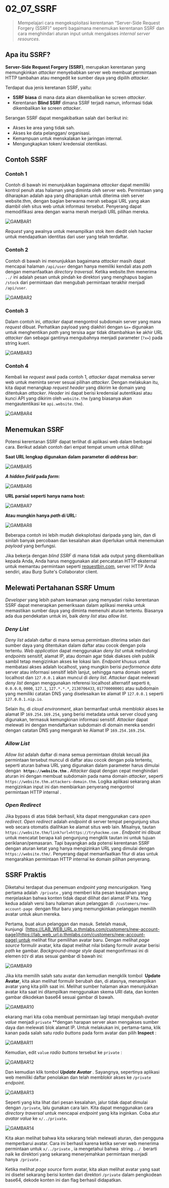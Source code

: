 # 02_07_SSRF

> Mempelajari cara mengeksploitasi kerentanan “Server-Side Request Forgery (SSRF)” seperti bagaimana menemukan kerentanan SSRF dan cara menghindari aturan input  untuk mengakses *internal server resources*.
> 

## Apa itu SSRF?

**Server-Side Request Forgery (SSRF)**, merupakan kerentanan yang memungkinkan *attacker*  menyebabkan server web membuat permintaan HTTP tambahan atau mengedit ke sumber daya yang dipilih *attacker*.

Terdapat dua jenis keretanan SSRF, yaitu:

- **SSRF biasa** di mana data akan dikembalikan ke screen *attacker*.
- Kerentanan **Blind SSRF** dimana SSRF terjadi namun, informasi tidak dikembalikan ke screen *attacker*.

Serangan SSRF dapat mengakibatkan salah dari berikut ini:

- Akses ke area yang tidak sah.
- Akses ke data pelanggan/ organisasi.
- Kemampuan untuk menskalakan ke jaringan internal.
- Mengungkapkan token/ kredensial otentikasi.

## Contoh SSRF

### Contoh 1

Contoh di bawah ini menunjukkan bagaimana *attacker* dapat memiliki kontrol penuh atas halaman yang diminta oleh server web. Permintaan yang diharapkan adalah apa yang diharapkan untuk diterima oleh server website.thm, dengan bagian berwarna merah sebagai URL yang akan diambil oleh situs web untuk informasi tersebut. Penyerang dapat memodifikasi area dengan warna merah menjadi URL pilihan mereka.

![GAMBAR1](images/02_07_01.png)

*Request*  yang awalnya untuk menampilkan stok item diedit oleh hacker untuk mendapatkan identitas dari user yang telah terdaftar.

### Contoh 2

Contoh di bawah ini menunjukkan bagaimana *attacker* masih dapat mencapai halaman `/api/user` dengan hanya memiliki kendali atas *path* dengan memanfaatkan *directory traversal*. Ketika website.thm menerima `../` ini adalah pesan untuk pindah ke direktori yang menghapus bagian `/stock` dari permintaan dan mengubah permintaan terakhir menjadi `/api/user`.

![GAMBAR2](images/02_07_02.png)

### Contoh 3

Dalam contoh ini, *attacker* dapat mengontrol subdomain server yang mana *request* dibuat. Perhatikan payload yang diakhiri dengan `&x=` digunakan untuk menghentikan *path* yang tersisa agar tidak ditambahkan ke akhir URL *attacker* dan sebagai gantinya mengubahnya menjadi parameter (`?x=`) pada string kueri.

![GAMBAR3](images/02_07_03.png)

### Contoh 4

Kembali ke *request* awal pada contoh 1, *attacker* dapat memaksa server web untuk meminta server sesuai pilihan *attacker*. Dengan melakukan itu, kita dapat menangkap *request header* yang dikirim ke domain yang ditentukan *attacker*. *Header* ini dapat berisi kredensial autentikasi atau kunci API yang dikirim oleh `website.thm` (yang biasanya akan mengautentikasi ke `api.website.thm`).

![GAMBAR4](images/02_07_04.png)

## Menemukan SSRF

Potensi kerentanan SSRF dapat terlihat di aplikasi web dalam berbagai cara. Berikut adalah contoh dari empat tempat umum untuk dilihat:

**Saat URL lengkap digunakan dalam parameter di *address bar*:**

![GAMBAR5](https://tryhackme-images.s3.amazonaws.com/user-uploads/5efe36fb68daf465530ca761/room-content/956e1914b116cbc9e564e3bb3d9ab50a.png)

***A hidden field* pada *form*:**

![GAMBAR6](https://tryhackme-images.s3.amazonaws.com/user-uploads/5efe36fb68daf465530ca761/room-content/237696fc8e405d25d4fc7bbcc67919f0.png)

**URL parsial seperti hanya nama host:**

![GAMBAR7](https://tryhackme-images.s3.amazonaws.com/user-uploads/5efe36fb68daf465530ca761/room-content/f3c387849e91a4f15a7b59ff7324be75.png)

**Atau mungkin hanya *path* di URL:**

![GAMBAR8](https://tryhackme-images.s3.amazonaws.com/user-uploads/5efe36fb68daf465530ca761/room-content/3fd583950617f7a3713a107fcb4cfa49.png)

Beberapa contoh ini lebih mudah dieksploitasi daripada yang lain, dan di sinilah banyak percobaan dan kesalahan akan diperlukan untuk menemukan *payload* yang berfungsi.

Jika bekerja dengan *blind SSRF* di mana tidak ada output yang dikembalikan kepada Anda, Anda harus menggunakan alat pencatatan HTTP eksternal untuk memantau permintaan seperti [requestbin.com](https://requestbin.com/), server HTTP Anda sendiri, atau Burp Suite's Collaborator client.

## Melewati Pertahanan SSRF Umum

*Developer* yang lebih paham keamanan yang menyadari risiko kerentanan SSRF dapat menerapkan pemeriksaan dalam aplikasi mereka untuk memastikan sumber daya yang diminta memenuhi aturan tertentu. Biasanya ada dua pendekatan untuk ini, baik *deny list* atau *allow list*.

### ***Deny List***

*Deny list* adalah daftar di mana semua permintaan diterima selain dari sumber daya yang ditentukan dalam daftar atau cocok dengan pola tertentu. *Web application* dapat menggunakan *deny list* untuk melindungi *endpoints* sensitif, alamat IP, atau domain agar tidak diakses oleh publik sambil tetap mengizinkan akses ke lokasi lain. *Endpoint* khusus untuk membatasi akses adalah localhost, yang mungkin berisi *performance data* server atau informasi sensitif lebih lanjut, sehingga nama domain seperti localhost dan `127.0.0.1` akan muncul di *deny list*. *Attacker* dapat melewati *deny list* dengan menggunakan referensi localhost alternatif seperti `0`, `0.0.0.0`, `0000`, `127.1`, `127.*.*.*`, `2130706433`, `017700000001` atau subdomain yang memiliki catatan DNS yang diselesaikan ke alamat IP `127.0.0.1` seperti `127.0.0.1.nip.io`.

Selain itu, di *cloud environment*, akan bermanfaat untuk memblokir akses ke alamat IP `169.254.169.254`, yang berisi metadata untuk server cloud yang digunakan, termasuk kemungkinan informasi sensitif. *Attacker* dapat melewati ini dengan mendaftarkan subdomain di domain mereka sendiri dengan catatan DNS yang mengarah ke Alamat IP `169.254.169.254`.

### *Allow List*

*Allow list* adalah daftar di mana semua permintaan ditolak kecuali jika permintaan tersebut muncul di daftar atau cocok dengan pola tertentu, seperti aturan bahwa URL yang digunakan dalam parameter harus dimulai dengan  **`https://website.thm` .** *Attacker* dapat dengan cepat menghindari aturan ini dengan membuat subdomain pada nama domain *attacker*, seperti `https://website.thm.attackers-domain.thm`. Logika aplikasi sekarang akan mengizinkan input ini dan membiarkan penyerang mengontrol permintaan HTTP internal .

### ***Open Redirect***

Jika bypass di atas tidak berhasil, kita dapat menggunakan cara *open redirect*. *Open redirect* adalah *endpoint* di server tempat pengunjung situs web secara otomatis dialihkan ke alamat situs web lain. Misalnya, tautan `https://website.thm/link?url=https://tryhackme.com` . *Endpoint* ini dibuat untuk mencatat berapa kali pengunjung mengklik tautan ini untuk tujuan periklanan/pemasaran. Tapi bayangkan ada potensi kerentanan SSRF dengan aturan ketat yang hanya mengizinkan URL yang dimulai dengan `https://website.thm/`. Penyerang dapat memanfaatkan fitur di atas untuk mengarahkan permintaan HTTP internal ke domain pilihan penyerang.

## SSRF Praktis

Diketahui terdapat dua penemuan *endpoint yang mencurigakan.* Yang pertama adalah  `/private` , yang memberi kita pesan kesalahan yang menjelaskan bahwa konten tidak dapat dilihat dari alamat IP kita. Yang kedua adalah versi baru halaman akun pelanggan di  `/customers/new-account-page`  dengan fitur baru yang memungkinkan pelanggan memilih avatar untuk akun mereka.

Pertama, buat akun pelanggan dan masuk. Setelah masuk, kunjungi  [https://LAB_WEB_URL.p.thmlabs.com/customers/new-account-page](https://lab_web_url.p.thmlabs.com/customers/new-account-page) untuk melihat fitur pemilihan avatar baru. Dengan melihat *page source* formulir avatar, kita dapat melihat nilai bidang formulir avatar berisi *path* ke gambar. *Background-image style* dapat mengonfirmasi ini di elemen `DIV` di atas sesuai gambar di bawah ini:

![GAMBAR9](https://tryhackme-images.s3.amazonaws.com/user-uploads/5efe36fb68daf465530ca761/room-content/bd9ee9ac0b7592b5343cbc8dd9b57189.png)

Jika kita memilih salah satu avatar dan kemudian mengklik tombol  **Update Avatar**, kita akan melihat formulir berubah dan, di atasnya, menampilkan avatar yang kita pilih saat ini. Melihat sumber halaman akan menunjukkan avatar kita saat ini ditampilkan menggunakan skema URI data, dan konten gambar dikodekan base64 sesuai gambar di bawah.

![GAMBAR10](https://tryhackme-images.s3.amazonaws.com/user-uploads/5efe36fb68daf465530ca761/room-content/fff0ea113602635dcf5d1e8d0b1d8bca.png)

ekarang mari kita coba membuat permintaan lagi tetapi mengubah *avatar value* menjadi `private` **dengan harapan server akan mengakses sumber daya dan melewati blok alamat IP. Untuk melakukan ini, pertama-tama, klik kanan pada salah satu *radio buttons* pada form avatar dan pilih **Inspect** :

![GAMBAR11](https://tryhackme-images.s3.amazonaws.com/user-uploads/5efe36fb68daf465530ca761/room-content/2ef87608418e47625bedad9d0361ed08.png)

Kemudian, edit `value` *radio buttons* tersebut ke `private` :

![GAMBAR12](https://tryhackme-images.s3.amazonaws.com/user-uploads/5efe36fb68daf465530ca761/room-content/a1712298679cc642d792d935b14effe5.png)

Dan kemudian klik tombol ***Update Avatar*** . Sayangnya, sepertinya aplikasi web memiliki daftar penolakan dan telah memblokir akses ke `/private` *endpoint*.

![GAMBAR13](https://tryhackme-images.s3.amazonaws.com/user-uploads/5efe36fb68daf465530ca761/room-content/a59460cc19eaf5776ee8a882e25b2d64.png)

Seperti yang kita lihat dari pesan kesalahan, jalur tidak dapat dimulai dengan `/private`, lalu gunakan cara lain. Kita dapat menggunakan cara *directory traversal* untuk mencapai *endpoint* yang kita inginkan. Coba atur *avatar value* ke `x/../private`**.**

![GAMBAR14](https://tryhackme-images.s3.amazonaws.com/user-uploads/5efe36fb68daf465530ca761/room-content/84b88d9c6fa6a29450520625bb42870d.png)

Kita akan melihat bahwa kita sekarang telah melewati aturan, dan pengguna memperbarui avatar. Cara ini berhasil karena ketika server web menerima permintaan untuk `x/../private` , ia mengetahui bahwa  string `../`  berarti naik ke direktori yang sekarang menerjemahkan permintaan menjadi hanya  `/private` .

Ketika melihat *page source* form avatar, kita akan melihat avatar yang saat ini disetel sekarang berisi konten dari direktori `/private` dalam pengkodean base64, dekode konten ini dan flag berhasil didapatkan.
